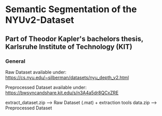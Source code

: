# Semantic Segmentation of the NYUv2-Dataset
## Part of Theodor Kapler's bachelors thesis, Karlsruhe Institute of Technology (KIT)

### General
Raw Dataset available under:
https://cs.nyu.edu/~silberman/datasets/nyu_depth_v2.html

Preprocessed Dataset available under:
https://bwsyncandshare.kit.edu/s/n3A4a5dr8QCxZRE

extract_dataset.zip --> Raw Dataset (.mat) + extraction tools
data.zip --> Preprocessed Dataset
